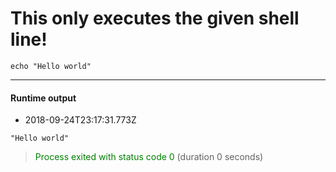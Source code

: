 # This only executes the given shell line!
```shell
echo "Hello world"
```


 --- 
 #### Runtime output  

* 2018-09-24T23:17:31.773Z

 ```
"Hello world"

``` 

 > <span style='color:green'>Process exited with status code 0</span> (duration 0 seconds)